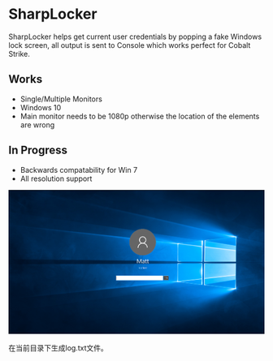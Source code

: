 # SharpLocker

SharpLocker helps get current user credentials by popping a fake Windows lock screen, all output is sent to Console which works perfect for Cobalt Strike.

## Works
* Single/Multiple Monitors
* Windows 10
* Main monitor needs to be 1080p otherwise the location of the elements are wrong

## In Progress
* Backwards compatability for Win 7
* All resolution support


![Working SharpLocker](https://github.com/Pickfordmatt/SharpLocker/blob/master/sharplocker.png?raw=true)

在当前目录下生成log.txt文件。

